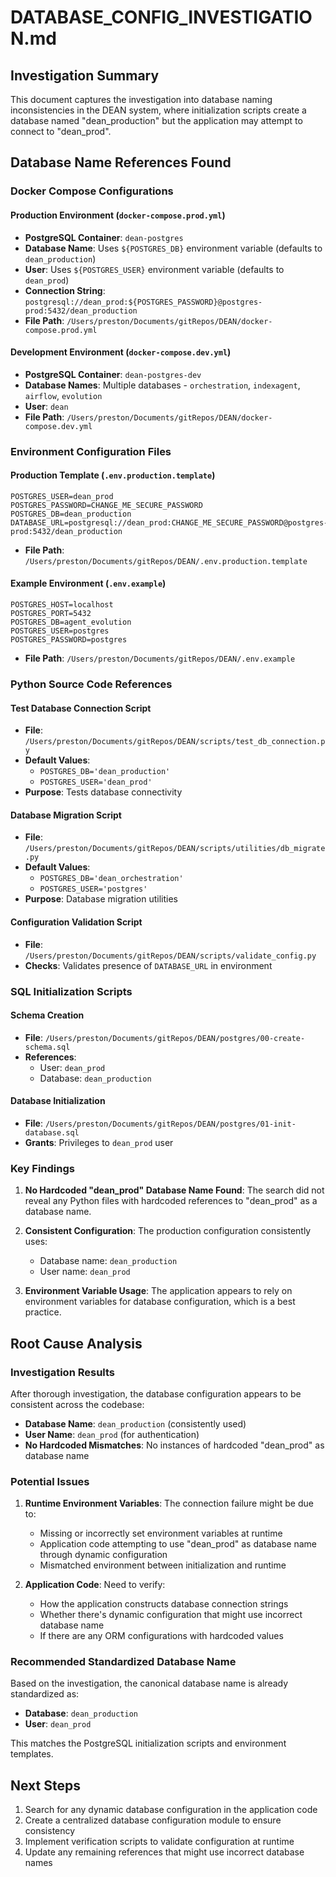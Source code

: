 # DATABASE_CONFIG_INVESTIGATION.md

## Investigation Summary
This document captures the investigation into database naming inconsistencies in the DEAN system, where initialization scripts create a database named "dean_production" but the application may attempt to connect to "dean_prod".

## Database Name References Found

### Docker Compose Configurations

#### Production Environment (`docker-compose.prod.yml`)
- **PostgreSQL Container**: `dean-postgres`
- **Database Name**: Uses `${POSTGRES_DB}` environment variable (defaults to `dean_production`)
- **User**: Uses `${POSTGRES_USER}` environment variable (defaults to `dean_prod`)
- **Connection String**: `postgresql://dean_prod:${POSTGRES_PASSWORD}@postgres-prod:5432/dean_production`
- **File Path**: `/Users/preston/Documents/gitRepos/DEAN/docker-compose.prod.yml`

#### Development Environment (`docker-compose.dev.yml`)
- **PostgreSQL Container**: `dean-postgres-dev`
- **Database Names**: Multiple databases - `orchestration`, `indexagent`, `airflow`, `evolution`
- **User**: `dean`
- **File Path**: `/Users/preston/Documents/gitRepos/DEAN/docker-compose.dev.yml`

### Environment Configuration Files

#### Production Template (`.env.production.template`)
```
POSTGRES_USER=dean_prod
POSTGRES_PASSWORD=CHANGE_ME_SECURE_PASSWORD
POSTGRES_DB=dean_production
DATABASE_URL=postgresql://dean_prod:CHANGE_ME_SECURE_PASSWORD@postgres-prod:5432/dean_production
```
- **File Path**: `/Users/preston/Documents/gitRepos/DEAN/.env.production.template`

#### Example Environment (`.env.example`)
```
POSTGRES_HOST=localhost
POSTGRES_PORT=5432
POSTGRES_DB=agent_evolution
POSTGRES_USER=postgres
POSTGRES_PASSWORD=postgres
```
- **File Path**: `/Users/preston/Documents/gitRepos/DEAN/.env.example`

### Python Source Code References

#### Test Database Connection Script
- **File**: `/Users/preston/Documents/gitRepos/DEAN/scripts/test_db_connection.py`
- **Default Values**: 
  - `POSTGRES_DB='dean_production'`
  - `POSTGRES_USER='dean_prod'`
- **Purpose**: Tests database connectivity

#### Database Migration Script
- **File**: `/Users/preston/Documents/gitRepos/DEAN/scripts/utilities/db_migrate.py`
- **Default Values**:
  - `POSTGRES_DB='dean_orchestration'`
  - `POSTGRES_USER='postgres'`
- **Purpose**: Database migration utilities

#### Configuration Validation Script
- **File**: `/Users/preston/Documents/gitRepos/DEAN/scripts/validate_config.py`
- **Checks**: Validates presence of `DATABASE_URL` in environment

### SQL Initialization Scripts

#### Schema Creation
- **File**: `/Users/preston/Documents/gitRepos/DEAN/postgres/00-create-schema.sql`
- **References**: 
  - User: `dean_prod`
  - Database: `dean_production`

#### Database Initialization
- **File**: `/Users/preston/Documents/gitRepos/DEAN/postgres/01-init-database.sql`
- **Grants**: Privileges to `dean_prod` user

### Key Findings

1. **No Hardcoded "dean_prod" Database Name Found**: The search did not reveal any Python files with hardcoded references to "dean_prod" as a database name.

2. **Consistent Configuration**: The production configuration consistently uses:
   - Database name: `dean_production`
   - User name: `dean_prod`

3. **Environment Variable Usage**: The application appears to rely on environment variables for database configuration, which is a best practice.

## Root Cause Analysis

### Investigation Results

After thorough investigation, the database configuration appears to be consistent across the codebase:
- **Database Name**: `dean_production` (consistently used)
- **User Name**: `dean_prod` (for authentication)
- **No Hardcoded Mismatches**: No instances of hardcoded "dean_prod" as database name

### Potential Issues

1. **Runtime Environment Variables**: The connection failure might be due to:
   - Missing or incorrectly set environment variables at runtime
   - Application code attempting to use "dean_prod" as database name through dynamic configuration
   - Mismatched environment between initialization and runtime

2. **Application Code**: Need to verify:
   - How the application constructs database connection strings
   - Whether there's dynamic configuration that might use incorrect database name
   - If there are any ORM configurations with hardcoded values

### Recommended Standardized Database Name

Based on the investigation, the canonical database name is already standardized as:
- **Database**: `dean_production`
- **User**: `dean_prod`

This matches the PostgreSQL initialization scripts and environment templates.

## Next Steps

1. Search for any dynamic database configuration in the application code
2. Create a centralized database configuration module to ensure consistency
3. Implement verification scripts to validate configuration at runtime
4. Update any remaining references that might use incorrect database names